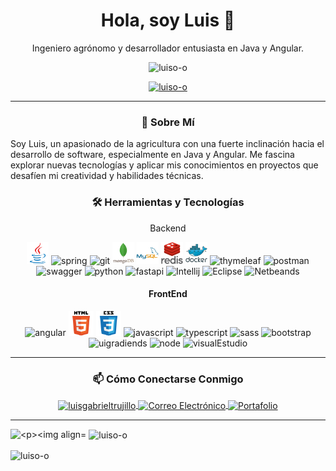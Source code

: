<h1 align="center">Hola, soy Luis 👋</h1>
<p align="center">Ingeniero agrónomo y desarrollador entusiasta en Java y Angular.</p>

<p align="center">
  <img src="https://komarev.com/ghpvc/?username=luiso-o&label=Profile%20views&color=0e75b6&style=flat" alt="luiso-o" />
</p>

<p align="center">
  <a href="https://github.com/ryo-ma/github-profile-trophy">
    <img src="https://github-profile-trophy.vercel.app/?username=luiso-o" alt="luiso-o"/>
  </a>
</p>

---

### <p align="center">🌱 Sobre Mí</p>
Soy Luis, un apasionado de la agricultura con una fuerte inclinación hacia el desarrollo de software, especialmente en Java y Angular. Me fascina explorar nuevas tecnologías y aplicar mis conocimientos en proyectos que desafíen mi creatividad y habilidades técnicas.

### <p align="center">🛠️ Herramientas y Tecnologías </p>

<p align="center">Backend</p>
<p align="center">
  <img src="https://raw.githubusercontent.com/devicons/devicon/master/icons/java/java-original.svg" alt="java" width="35" height="35"/>
  <img src="https://www.vectorlogo.zone/logos/springio/springio-icon.svg" alt="spring" width="35" height="35"/>
  <img src="https://www.vectorlogo.zone/logos/git-scm/git-scm-icon.svg" alt="git" width="35" height="35"/>
  <img src="https://raw.githubusercontent.com/devicons/devicon/master/icons/mongodb/mongodb-original-wordmark.svg" alt="mongodb" width="35" height="35"/>
  <img src="https://raw.githubusercontent.com/devicons/devicon/master/icons/mysql/mysql-original-wordmark.svg" alt="mysql" width="35" height="35"/>
  <img src="https://raw.githubusercontent.com/devicons/devicon/master/icons/redis/redis-original-wordmark.svg" alt="redis" width="35" height="35"/>
  <img src="https://raw.githubusercontent.com/devicons/devicon/master/icons/docker/docker-original-wordmark.svg" alt="docker" width="35" height="35"/>
  <img src="https://img.icons8.com/?size=48&id=iWpVsSkAqPpZ&format=png" alt="thymeleaf" width="35" height="35"/>
  <img src="https://www.vectorlogo.zone/logos/getpostman/getpostman-icon.svg" alt="postman" width="35" height="35"/>
  <img src="https://www.svgrepo.com/show/354420/swagger.svg" alt="swagger" width="35" height="35"/>
  <img src="https://cdn-icons-png.flaticon.com/128/3098/3098090.png" alt="python" width="35" height="35"/>
  <img src="https://cdn.worldvectorlogo.com/logos/fastapi-1.svg" alt="fastapi" width="35" height="35"/>
  <img src="https://upload.wikimedia.org/wikipedia/commons/thumb/9/9c/IntelliJ_IDEA_Icon.svg/512px-IntelliJ_IDEA_Icon.svg.png" alt="Intellij" width="35" height="35"/>
  <img src="https://cdn.icon-icons.com/icons2/3110/PNG/96/eclipse_icon_191751.png" alt="Eclipse" width="35" height="35"/>
  <img src="https://upload.wikimedia.org/wikipedia/commons/thumb/9/98/Apache_NetBeans_Logo.svg/888px-Apache_NetBeans_Logo.svg.png" alt="Netbeands" width="35" height="35"/>
</p>

#### <p align="center">FrontEnd</p>
<p align="center">
  <img src="https://upload.wikimedia.org/wikipedia/commons/thumb/c/cf/Angular_full_color_logo.svg/512px-Angular_full_color_logo.svg.png" alt="angular" width="40" height="40"/>
  <img src="https://raw.githubusercontent.com/devicons/devicon/master/icons/html5/html5-original-wordmark.svg" alt="html5" width="40" height="40"/>
  <img src="https://raw.githubusercontent.com/devicons/devicon/master/icons/css3/css3-original-wordmark.svg" alt="css3" width="40" height="40"/>
  <img src="https://cdn-icons-png.flaticon.com/128/1199/1199124.png" alt="javascript" width="35" height="35"/>
  <img src="https://upload.wikimedia.org/wikipedia/commons/4/4c/Typescript_logo_2020.svg" alt="typescript" width="35" height="35"/>
  <img src="https://sass-lang.com/assets/img/styleguide/seal-color.png" alt="sass" width="35" height="35"/>
  <img src="https://upload.wikimedia.org/wikipedia/commons/thumb/b/b2/Bootstrap_logo.svg/512px-Bootstrap_logo.svg.png" alt="bootstrap" width="35" height="35"/>
  <img src="https://asset.brandfetch.io/idg6b_zEHS/idy-QAnJ4g.png?updated=1701837880678" alt="uigradiends" width="35" height="35"/>
  <img src="https://encrypted-tbn0.gstatic.com/images?q=tbn:ANd9GcQi-DkfxsdUNsrEDMIPIaqvCnxoDxkLtZxvVw&s" alt="node" width="35" height="35"/>
  <img src="https://img.icons8.com/?size=48&id=9OGIyU8hrxW5&format=png" alt="visualEstudio" alt="vsc" width="35" height="35"/>
</p>

---

### <p align="center">📫 Cómo Conectarse Conmigo</p>
<p align="center">
  <a href="https://linkedin.com/in/luisgabrieltrujillo" target="_blank">
    <img align="center" src="https://raw.githubusercontent.com/rahuldkjain/github-profile-readme-generator/master/src/images/icons/Social/linked-in-alt.svg" alt="luisgabrieltrujillo" height="30" width="40" />
  </a>
  <a href="mailto:cheportillo@gmail.com" target="_blank">
    <img align="center" src="https://cdn-icons-png.flaticon.com/128/5968/5968534.png" alt="Correo Electrónico" height="30" width="40" />
  </a>
  <a href="https://luiso-o.github.io/mi_portafolio/" target="_blank">
    <img align="center" src="https://cdn-icons-png.flaticon.com/128/2282/2282226.png" alt="Portafolio" height="30" width="40" />
  </a>
</p>

---

<p align="center">
  <img align="left" src="https://github-readme-stats.vercel.app/api/top-langs?username=luiso-o&show_icons=true&locale=en&layout=compact" alt="

<p><img align="left" src="https://github-readme-stats.vercel.app/api/top-langs?username=luiso-o&show_icons=true&locale=en&layout=compact" alt="luiso-o" /></p>

<p>&nbsp;<img align="center" src="https://github-readme-stats.vercel.app/api?username=luiso-o&show_icons=true&locale=en" alt="luiso-o" /></p>
  
<p><img align="center" src="https://github-readme-streak-stats.herokuapp.com/?user=luiso-o&" alt="luiso-o" /></p>
  
